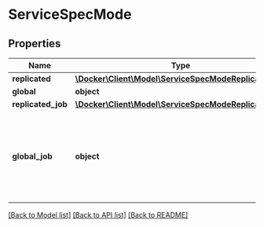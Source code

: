 # ServiceSpecMode

## Properties
Name | Type | Description | Notes
------------ | ------------- | ------------- | -------------
**replicated** | [**\Docker\Client\Model\ServiceSpecModeReplicated**](ServiceSpecModeReplicated.md) |  | [optional] 
**global** | **object** |  | [optional] 
**replicated_job** | [**\Docker\Client\Model\ServiceSpecModeReplicatedJob**](ServiceSpecModeReplicatedJob.md) |  | [optional] 
**global_job** | **object** | The mode used for services which run a task to the completed state on each valid node. | [optional] 

[[Back to Model list]](../../README.md#documentation-for-models) [[Back to API list]](../../README.md#documentation-for-api-endpoints) [[Back to README]](../../README.md)

